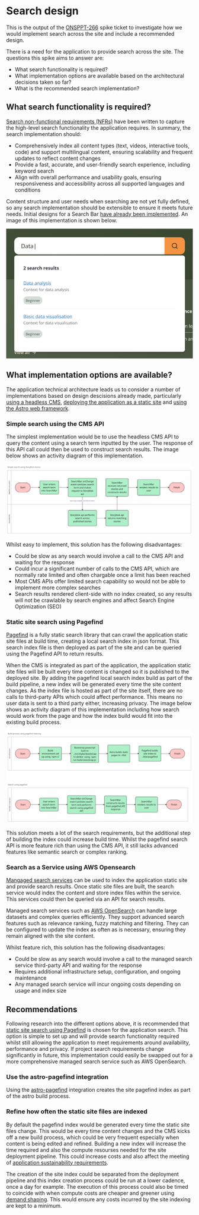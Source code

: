 # Search design

This is the output of the [ONSPPT-266](https://anddigitaltransformation.atlassian.net/browse/ONSPPT-266) spike ticket to investigate how we would implement search across the site and include a recommended design.

There is a need for the application to provide search across the site. The questions this spike aims to answer are:

- What search functionality is required?
- What implementation options are available based on the architectural decisions taken so far?
- What is the recommended search implementation?

## What search functionality is required?

[Search non-functional requirements (NFRs)](../non-functional-requirements/search.md) have been written to capture the high-level search functionality the application requires. In summary, the search implementation should:

- Comprehensively index all content types (text, videos, interactive tools, code) and support multilingual content, ensuring scalability and frequent updates to reflect content changes
- Provide a fast, accurate, and user-friendly search experience, including keyword search
- Align with overall performance and usability goals, ensuring responsiveness and accessibility across all supported languages and conditions

Content structure and user needs when searching are not yet fully defined, so any search implementation should be extensible to ensure it meets future needs. Initial designs for a Search Bar [have already been implemented](https://github.com/ONSdigital/hid-pandemic-preparedness/pull/111). An image of this implementation is shown below.

![Screenshot of the application Search Bar component in use.](../images/search-bar.png)

## What implementation options are available?

The application technical architecture leads us to consider a number of implementations based on design descisions already made, particularly [using a headless CMS](../architectural-decision-records/adr-6-use-a-headless-cms.md), [deploying the application as a static site](../architectural-decision-records/adr-7-deploy-as-a-static-site.md) and [using the Astro web framework](../architectural-decision-records/adr-11-use-the-astrojs-web-framework.md).

### Simple search using the CMS API

The simplest implementation would be to use the headless CMS API to query the content using a search term inputted by the user. The response of this API call could then be used to construct search results. The image below shows an activity diagram of this implementation.

![Activity diagram showing simple search implemented using the Storyblok CMS stories API.](../images/simple-search-activity-diagram.png)

Whilst easy to implement, this solution has the following disadvantages:

- Could be slow as any search would involve a call to the CMS API and waiting for the response
- Could incur a significant number of calls to the CMS API, which are normally rate limited and often chargable once a limit has been reached
- Most CMS APIs offer limited search capability so would not be able to implement more complex searches
- Search results rendered client-side with no index created, so any results will not be crawlable by search engines and affect Search Engine Optimization (SEO)

### Static site search using Pagefind

[Pagefind](https://pagefind.app/) is a fully static search library that can crawl the application static site files at build time, creating a local search index in json format. This search index file is then deployed as part of the site and can be queried using the Pagefind API to return results.

When the CMS is integrated as part of the application, the application static site files will be built every time content is changed so it is published to the deployed site. By adding the pagefind local search index build as part of the build pipeline, a new index will be generated every time the site content changes. As the index file is hosted as part of the site itself, there are no calls to third-party APIs which could affect performance. This means no user data is sent to a third party either, increasing privacy. The image below shows an activity diagram of this implementation including how search would work from the page and how the index build would fit into the existing build process.

![Activity diagram showing search implemented pagefind.](../images/pagefind-search-activity-diagram.png)

This solution meets a lot of the search requirements, but the additional step of building the index could increase build time. Whilst the pagefind search API is more feature rich than using the CMS API, it still lacks advanced features like semantic search or complex ranking.

### Search as a Service using AWS Opensearch

[Mangaged search services](https://en.wikipedia.org/wiki/Search_as_a_service) can be used to index the application static site and provide search results. Once static site files are built, the search service would index the content and store index files within the service. This services could then be queried via an API for search results.

Managed search services such as [AWS OpenSearch](https://aws.amazon.com/opensearch-service/) can handle large datasets and complex queries efficiently. They support advanced search features such as relevance ranking, fuzzy matching and filtering. They can be configured to update the index as often as is necessary, ensuring they remain aligned with the site content.

Whilst feature rich, this solution has the following disadvantages:

- Could be slow as any search would involve a call to the managed search service third-party API and waiting for the response
- Requires additional infrastructure setup, configuration, and ongoing maintenance
- Any managed search service will incur ongoing costs depending on usage and index size

## Recommendations

Following research into the different options above, it is recommended that [static site search using Pagefind](#static-site-search-using-pagefind) is chosen for the application search. This option is simple to set up and will provide search functionality required whilst still allowing the application to meet requirements around availability, performance and privacy. If project search requirements change significantly in future, this implementation could easily be swapped out for a more comprehensive managed search service such as AWS OpenSearch.

### Use the astro-pagefind integration

Using the [astro-pagefind](https://github.com/shishkin/astro-pagefind) integration creates the site pagefind index as part of the astro build process.

### Refine how often the static site files are indexed

By default the pagefind index would be generated every time the static site files change. This would be every time content changes and the CMS kicks off a new build process, which could be very frequent especially when content is being edited and refined. Building a new index will increase the time required and also the compute resourses needed for the site deployment pipeline. This could increase costs and also affect the meeting of [application sustainability requirements](../non-functional-requirements/sustainability.md).

The creation of the site index could be separated from the deployment pipeline and this index creation process could be run at a lower cadence, once a day for example. The execution of this process could also be timed to coincide with when compute costs are cheaper and greener using [demand shaping](https://learn.greensoftware.foundation/carbon-awareness/#demand-shaping). This would ensure any costs incurred by the site indexing are kept to a minimum.
